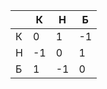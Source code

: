 
|     | К   | Н   | Б   |
| --- | --- | --- | --- |
| К   | 0   | 1   | -1  |
| Н   | -1  | 0   | 1   |
| Б   | 1   | -1  | 0   |
